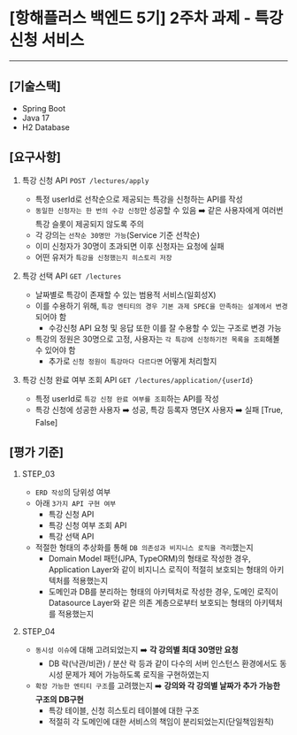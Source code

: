 # [항해플러스 백엔드 5기] 2주차 과제 - 특강 신청 서비스
<hr>

## [기술스택]
- Spring Boot
- Java 17
- H2 Database

## [요구사항]


1. 특강 신청 API `POST /lectures/apply`

    - 특정 userId로 선착순으로 제공되는 특강을 신청하는 API를 작성
    - `동일한 신청자는 한 번의 수강 신청`만 성공할 수 있음 ➡️ 같은 사용자에게 여러번 특강 슬롯이 제공되지 않도록 주의
    - 각 강의는 `선착순 30명만 가능`(Service 기준 선착순)
    - 이미 신청자가 30명이 초과되면 이후 신청자는 요청에 실패
    - 어떤 유저가 `특강을 신청했는지 히스토리 저장`

    
2. 특강 선택 API `GET /lectures`

    - 날짜별로 특강이 존재할 수 있는 범용적 서비스(일회성X)
    - 이를 수용하기 위해, `특강 엔티티의 경우 기본 과제 SPEC을 만족하는 설계에서 변경`되어야 함
        - 수강신청 API 요청 및 응답 또한 이를 잘 수용할 수 있는 구조로 변경 가능
    - 특강의 정원은 30명으로 고정, 사용자는 `각 특강에 신청하기전 목록을 조회`해볼 수 있어야 함
        - 추가로 `신청 정원이 특강마다 다르다면` 어떻게 처리할지


3. 특강 신청 완료 여부 조회 API `GET /lectures/application/{userId}`
    - 특정 userId로 `특강 신청 완료 여부를 조회`하는 API를 작성
    - 특강 신청에 성공한 사용자 ➡️ 성공, 특강 등록자 명단X 사용자 ➡️ 실패 [True, False]


## [평가 기준]
1. STEP_03
    - `ERD 작성`의 당위성 여부
    - 아래 `3가지 API 구현 여부`
      - 특강 신청 API
      - 특강 신청 여부 조회 API
      - 특강 선택 API
    - 적절한 형태의 추상화를 통해 `DB 의존성과 비지니스 로직을 격리`했는지
      - Domain Model 패턴(JPA, TypeORM)의 형태로 작성한 경우, Application Layer와 같이 비지니스 로직이 적절히 보호되는 형태의 아키텍처를 적용했는지
      - 도메인과 DB를 분리하는 형태의 아키텍처로 작성한 경우, 도메인 로직이 Datasource Layer와 같은 의존 계층으로부터 보호되는 형태의 아키텍처를 적용했는지


2. STEP_04
    - `동시성 이슈`에 대해 고려되었는지 ➡️ **각 강의별 최대 30명만 요청**
      - DB 락(낙관/비관) / 분산 락 등과 같이 다수의 서버 인스턴스 환경에서도 동시성 문제가 제어 가능하도록 로직을 구현하였는지
    - `확장 가능한 엔티티 구조`를 고려했는지 ➡️ **강의와 각 강의별 날짜가 추가 가능한 구조의 DB구현**
      - 특강 테이블, 신청 히스토리 테이블에 대한 구조
      - 적절히 각 도메인에 대한 서비스의 책임이 분리되었는지(단일책임원칙)



